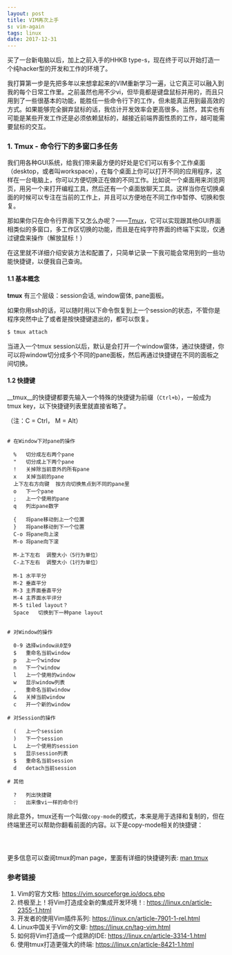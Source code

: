 ```yaml
---
layout: post
title: VIM再次上手
s: vim-again
tags: linux
date: 2017-12-31
---
```


买了一台新电脑以后，加上之前入手的HHKB type-s，现在终于可以开始打造一个纯hacker型的开发和工作的环境了。

我打算第一步是先把多年以来想拿起来的VIM重新学习一遍，让它真正可以融入到我的每个日常工作里。之前虽然也用不少vi，但毕竟都是键盘鼠标并用的，而且只用到了一些很基本的功能，能胜任一些命令行下的工作，但未能真正用到最高效的方式。如果能够完全摒弃鼠标的话，我估计开发效率会更高很多。当然，其实也有可能是某些开发工作还是必须依赖鼠标的，越接近前端界面性质的工作，越可能需要鼠标的交互。


### 1. Tmux - 命令行下的多窗口多任务

我们用各种GUI系统，给我们带来最方便的好处是它们可以有多个工作桌面（desktop，或者叫workspace），在每个桌面上你可以打开不同的应用程序，这样在一台电脑上，你可以方便切换正在做的不同工作。比如说一个桌面用来浏览网页，用另一个来打开编程工具，然后还有一个桌面放聊天工具。这样当你在切换桌面的时候可以专注在当前的工作上，并且可以方便地在不同工作中暂停、切换和恢复。

那如果你只在命令行界面下又怎么办呢？——[Tmux](https://github.com/tmux/tmux/wiki)，它可以实现跟其他GUI界面相类似的多窗口，多工作区切换的功能，而且是在纯字符界面的终端下实现，仅通过键盘来操作（解放鼠标！）

在这里就不详细介绍安装方法和配置了，只简单记录一下我可能会常用到的一些功能快捷键，以便我自己查询。

#### 1.1 基本概念

__tmux__ 有三个层级：session会话, window窗体, pane面板。

如果你用ssh的话，可以随时用以下命令恢复到上一个session的状态，不管你是程序突然中止了或者是按快捷键退出的，都可以恢复。

```bash
$ tmux attach
```

当进入一个tmux session以后，默认是会打开一个window窗体，通过快捷键，你可以将window切分成多个不同的pane面板，然后再通过快捷键在不同的面板之间切换。


#### 1.2 快捷键

__tmux__的快捷键都要先输入一个特殊的快捷键为前缀（`Ctrl+b`），一般成为tmux key，以下快捷键列表里就直接省略了。

（注：C = Ctrl， M = Alt）

```

# 在Window下对pane的操作

  %   切分成左右两个pane
  "   切分成上下两个pane
  !   关掉除当前意外的所有pane
  x   关掉当前的pane
  上下左右方向键  按方向切换焦点到不同的pane里
  o   下一个pane
  ;   上一个使用的pane
  q   列出pane数字

  {   将pane移动到上一个位置
  }   将pane移动到下一个位置
  C-o 将pane向上滚
  M-o 将pane向下滚

  M-上下左右  调整大小（5行为单位）
  C-上下左右  调整大小（1行为单位）

  M-1 水平平分
  M-2 垂直平分
  M-3 主界面垂直平分
  M-4 主界面水平评分
  M-5 tiled layout？
  Space   切换到下一种pane layout


# 对Window的操作

  0-9 选择window从0至9
  $   重命名当前window
  p   上一个window
  n   下一个window
  l   上一个使用的window
  w   显示window列表
  ,   重命名当前window
  &   关掉当前window
  c   开一个新的window

# 对Session的操作

  (   上一个session
  )   下一个session
  L   上一个使用的session
  s   显示session列表
  $   重命名当前session
  d   detach当前session

# 其他

  ?   列出快捷键
  :   出来像vi一样的命令行

```

除此意外，tmux还有一个叫做`copy-mode`的模式，本来是用于选择和复制的，但在终端里还可以帮助你翻看前面的内容。以下是copy-mode相关的快捷键：

```



```



更多信息可以查阅tmux的man page，里面有详细的快捷键列表:
[man tmux](http://man.openbsd.org/OpenBSD-current/man1/tmux.1#KEY_BINDINGS)

### 参考链接

1. Vim的官方文档: <https://vim.sourceforge.io/docs.php>
2. 终极至上！将Vim打造成全新的集成开发环境！: <https://linux.cn/article-2355-1.html>
3. 开发者的使用Vim插件系列: <https://linux.cn/article-7901-1-rel.html>
4. Linux中国关于Vim的文章: <https://linux.cn/tag-vim.html> 
5. 如何将Vim打造成一个成熟的IDE: <https://linux.cn/article-3314-1.html>
6. 使用tmux打造更强大的终端: <https://linux.cn/article-8421-1.html>
